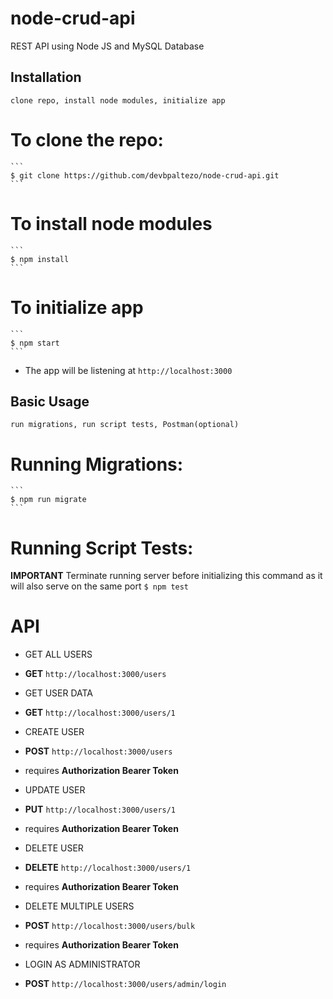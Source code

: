 # node-crud-api
REST API using Node JS and MySQL Database

## Installation

	clone repo, install node modules, initialize app

# To clone the repo:
	```
	$ git clone https://github.com/devbpaltezo/node-crud-api.git
	```
# To install node modules
	```
	$ npm install
	```
# To initialize app
	```
 	$ npm start
	```

- The app will be listening at `http://localhost:3000`


## Basic Usage

	run migrations, run script tests, Postman(optional)


# Running Migrations:
	```
	$ npm run migrate
	```

# Running Script Tests:

**IMPORTANT** Terminate running server before initializing this command as it will also serve on the same port
	```
	$ npm test
	```



# API

 - GET ALL USERS
 - **GET** `http://localhost:3000/users`
 
 - GET USER DATA
 - **GET** `http://localhost:3000/users/1`

  - CREATE USER
  - **POST** `http://localhost:3000/users`
  - requires **Authorization Bearer Token**

  - UPDATE USER
  - **PUT** `http://localhost:3000/users/1`
  - requires **Authorization Bearer Token**

  - DELETE USER
  - **DELETE** `http://localhost:3000/users/1`
  - requires **Authorization Bearer Token**

  - DELETE MULTIPLE USERS
  - **POST** `http://localhost:3000/users/bulk`
  - requires **Authorization Bearer Token**

  - LOGIN AS ADMINISTRATOR
  - **POST** `http://localhost:3000/users/admin/login`
